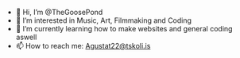 - 👋 Hi, I’m @TheGoosePond
- 👀 I’m interested in Music, Art, Filmmaking and Coding
- 🌱 I’m currently learning how to make websites and general coding aswell
- 📫 How to reach me: Agustat22@tskoli.is

<!---
TheGoosePond/TheGoosePond is a ✨ special ✨ repository because its `README.md` (this file) appears on your GitHub profile.
You can click the Preview link to take a look at your changes.
--->
